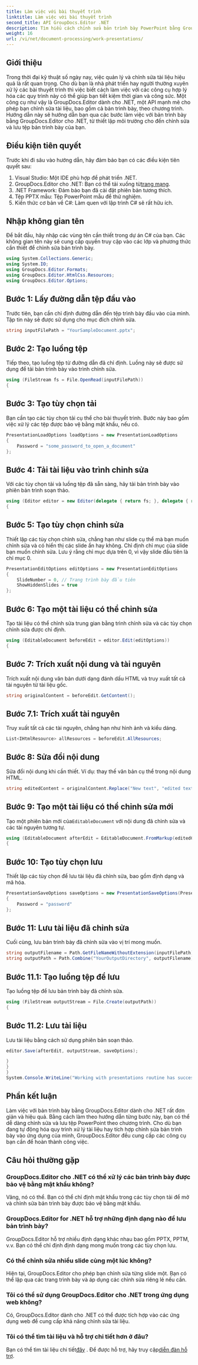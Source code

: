 ```yaml
---
title: Làm việc với bài thuyết trình
linktitle: Làm việc với bài thuyết trình
second_title: API GroupDocs.Editor .NET
description: Tìm hiểu cách chỉnh sửa bản trình bày PowerPoint bằng GroupDocs.Editor cho .NET. Hãy làm theo hướng dẫn từng bước này để hợp lý hóa quy trình chỉnh sửa tài liệu của bạn.
weight: 16
url: /vi/net/document-processing/work-presentations/
---
```

## Giới thiệu
Trong thời đại kỹ thuật số ngày nay, việc quản lý và chỉnh sửa tài liệu hiệu quả là rất quan trọng. Cho dù bạn là nhà phát triển hay người thường xuyên xử lý các bài thuyết trình thì việc biết cách làm việc với các công cụ hợp lý hóa các quy trình này có thể giúp bạn tiết kiệm thời gian và công sức. Một công cụ như vậy là GroupDocs.Editor dành cho .NET, một API mạnh mẽ cho phép bạn chỉnh sửa tài liệu, bao gồm cả bản trình bày, theo chương trình. Hướng dẫn này sẽ hướng dẫn bạn qua các bước làm việc với bản trình bày bằng GroupDocs.Editor cho .NET, từ thiết lập môi trường cho đến chỉnh sửa và lưu tệp bản trình bày của bạn.
## Điều kiện tiên quyết
Trước khi đi sâu vào hướng dẫn, hãy đảm bảo bạn có các điều kiện tiên quyết sau:
1. Visual Studio: Một IDE phù hợp để phát triển .NET.
2.  GroupDocs.Editor cho .NET: Bạn có thể tải xuống từ[trang mạng](https://releases.groupdocs.com/editor/net/).
3. .NET Framework: Đảm bảo bạn đã cài đặt phiên bản tương thích.
4. Tệp PPTX mẫu: Tệp PowerPoint mẫu để thử nghiệm.
5. Kiến thức cơ bản về C#: Làm quen với lập trình C# sẽ rất hữu ích.
## Nhập không gian tên
Để bắt đầu, hãy nhập các vùng tên cần thiết trong dự án C# của bạn. Các không gian tên này sẽ cung cấp quyền truy cập vào các lớp và phương thức cần thiết để chỉnh sửa bản trình bày.
```csharp
using System.Collections.Generic;
using System.IO;
using GroupDocs.Editor.Formats;
using GroupDocs.Editor.HtmlCss.Resources;
using GroupDocs.Editor.Options;
```
## Bước 1: Lấy đường dẫn tệp đầu vào
Trước tiên, bạn cần chỉ định đường dẫn đến tệp trình bày đầu vào của mình. Tập tin này sẽ được sử dụng cho mục đích chỉnh sửa.
```csharp
string inputFilePath = "YourSampleDocument.pptx";
```
## Bước 2: Tạo luồng tệp
Tiếp theo, tạo luồng tệp từ đường dẫn đã chỉ định. Luồng này sẽ được sử dụng để tải bản trình bày vào trình chỉnh sửa.
```csharp
using (FileStream fs = File.OpenRead(inputFilePath))
{
```
## Bước 3: Tạo tùy chọn tải
Bạn cần tạo các tùy chọn tải cụ thể cho bài thuyết trình. Bước này bao gồm việc xử lý các tệp được bảo vệ bằng mật khẩu, nếu có.

```csharp
PresentationLoadOptions loadOptions = new PresentationLoadOptions
{
    Password = "some_password_to_open_a_document"
};
```
## Bước 4: Tải tài liệu vào trình chỉnh sửa
Với các tùy chọn tải và luồng tệp đã sẵn sàng, hãy tải bản trình bày vào phiên bản trình soạn thảo.
```csharp
using (Editor editor = new Editor(delegate { return fs; }, delegate { return loadOptions; }))
{
```
## Bước 5: Tạo tùy chọn chỉnh sửa
Thiết lập các tùy chọn chỉnh sửa, chẳng hạn như slide cụ thể mà bạn muốn chỉnh sửa và có hiển thị các slide ẩn hay không.
Chỉ định chỉ mục của slide bạn muốn chỉnh sửa. Lưu ý rằng chỉ mục dựa trên 0, vì vậy slide đầu tiên là chỉ mục 0.
```csharp
PresentationEditOptions editOptions = new PresentationEditOptions
{
    SlideNumber = 0, // Trang trình bày đầu tiên
    ShowHiddenSlides = true
};
```
## Bước 6: Tạo một tài liệu có thể chỉnh sửa
Tạo tài liệu có thể chỉnh sửa trung gian bằng trình chỉnh sửa và các tùy chọn chỉnh sửa được chỉ định.
```csharp
using (EditableDocument beforeEdit = editor.Edit(editOptions))
{
```
## Bước 7: Trích xuất nội dung và tài nguyên
Trích xuất nội dung văn bản dưới dạng đánh dấu HTML và truy xuất tất cả tài nguyên từ tài liệu gốc.
```csharp
string originalContent = beforeEdit.GetContent();
```
## Bước 7.1: Trích xuất tài nguyên
Truy xuất tất cả các tài nguyên, chẳng hạn như hình ảnh và kiểu dáng.
```csharp
List<IHtmlResource> allResources = beforeEdit.AllResources;
```
## Bước 8: Sửa đổi nội dung
Sửa đổi nội dung khi cần thiết. Ví dụ: thay thế văn bản cụ thể trong nội dung HTML.
```csharp
string editedContent = originalContent.Replace("New text", "edited text");
```
## Bước 9: Tạo một tài liệu có thể chỉnh sửa mới
 Tạo một phiên bản mới của`EditableDocument` với nội dung đã chỉnh sửa và các tài nguyên tương tự.
```csharp
using (EditableDocument afterEdit = EditableDocument.FromMarkup(editedContent, allResources))
{
```
## Bước 10: Tạo tùy chọn lưu
Thiết lập các tùy chọn để lưu tài liệu đã chỉnh sửa, bao gồm định dạng và mã hóa.
```csharp
PresentationSaveOptions saveOptions = new PresentationSaveOptions(PresentationFormats.Pptm)
{
    Password = "password"
};
```
## Bước 11: Lưu tài liệu đã chỉnh sửa
Cuối cùng, lưu bản trình bày đã chỉnh sửa vào vị trí mong muốn.

```csharp
string outputFilename = Path.GetFileNameWithoutExtension(inputFilePath) + "." + saveOptions.OutputFormat.Extension;
string outputPath = Path.Combine("YourOutputDirectory", outputFilename);
```
## Bước 11.1: Tạo luồng tệp để lưu
Tạo luồng tệp để lưu bản trình bày đã chỉnh sửa.
```csharp
using (FileStream outputStream = File.Create(outputPath))
{
```
## Bước 11.2: Lưu tài liệu
Lưu tài liệu bằng cách sử dụng phiên bản soạn thảo.
```csharp
editor.Save(afterEdit, outputStream, saveOptions);
```
```csharp
}
}
}
System.Console.WriteLine("Working with presentations routine has successfully finished");
```
## Phần kết luận
Làm việc với bản trình bày bằng GroupDocs.Editor dành cho .NET rất đơn giản và hiệu quả. Bằng cách làm theo hướng dẫn từng bước này, bạn có thể dễ dàng chỉnh sửa và lưu tệp PowerPoint theo chương trình. Cho dù bạn đang tự động hóa quy trình xử lý tài liệu hay tích hợp chỉnh sửa bản trình bày vào ứng dụng của mình, GroupDocs.Editor đều cung cấp các công cụ bạn cần để hoàn thành công việc.
## Câu hỏi thường gặp
### GroupDocs.Editor cho .NET có thể xử lý các bản trình bày được bảo vệ bằng mật khẩu không?
Vâng, nó có thể. Bạn có thể chỉ định mật khẩu trong các tùy chọn tải để mở và chỉnh sửa bản trình bày được bảo vệ bằng mật khẩu.
### GroupDocs.Editor for .NET hỗ trợ những định dạng nào để lưu bản trình bày?
GroupDocs.Editor hỗ trợ nhiều định dạng khác nhau bao gồm PPTX, PPTM, v.v. Bạn có thể chỉ định định dạng mong muốn trong các tùy chọn lưu.
### Có thể chỉnh sửa nhiều slide cùng một lúc không?
Hiện tại, GroupDocs.Editor cho phép bạn chỉnh sửa từng slide một. Bạn có thể lặp qua các trang trình bày và áp dụng các chỉnh sửa riêng lẻ nếu cần.
### Tôi có thể sử dụng GroupDocs.Editor cho .NET trong ứng dụng web không?
Có, GroupDocs.Editor dành cho .NET có thể được tích hợp vào các ứng dụng web để cung cấp khả năng chỉnh sửa tài liệu.
### Tôi có thể tìm tài liệu và hỗ trợ chi tiết hơn ở đâu?
 Bạn có thể tìm tài liệu chi tiết[đây](https://tutorials.groupdocs.com/editor/net/) . Để được hỗ trợ, hãy truy cập[diễn đàn hỗ trợ](https://forum.groupdocs.com/c/editor/20).